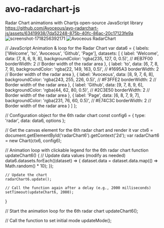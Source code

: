 # avo-radarchart-js
Radar Chart animations with Chartjs open-source JavaScript library
https://github.com/Avoceous/avo-radarchart-js/assets/63419938/7da52248-875b-40fc-86ac-20c17123fe9a
![screenshot-1718256392171](https://github.com/Avoceous/avo-radarchart-js/assets/63419938/08d90a48-8fc1-420d-bb64-122d9939550d)
![Avoceous RadarChart](https://github.com/Avoceous/avo-radarchart-js/assets/63419938/d8d78b78-de2d-4dab-9306-3ada6346c24e)

// JavaScript Animation & loop for the Radar Chart
  var data6 = {
    labels: ['Welcome', 'to', 'Avoceous', 'Github', 'Page'],
    datasets: [
      {
        label: 'Welcome',
        data: [7, 8, 6, 9, 8],
        backgroundColor: 'rgba(235, 127, 0, 0.5)', // #EB7F00
        borderWidth: 2 // Border width of the radar area
      },
      {
        label: 'to',
        data: [6, 7, 8, 7, 9],
        backgroundColor: 'rgba(22, 149, 163, 0.5)', // #1695A3
        borderWidth: 2 // Border width of the radar area
      },
      {
        label: 'Avoceous',
        data: [8, 9, 7, 6, 8],
        backgroundColor: 'rgba(243, 255, 226, 0.5)', // #F3FFE2
        borderWidth: 2 // Border width of the radar area
      },
      {
        label: 'Github',
        data: [9, 7, 8, 9, 6],
        backgroundColor: 'rgba(44, 62, 80, 0.5)', // #2C3E50
        borderWidth: 2 // Border width of the radar area
      },
      {
        label: 'Page',
        data: [6, 8, 7, 9, 7],
        backgroundColor: 'rgba(231, 76, 60, 0.5)', // #E74C3C
        borderWidth: 2 // Border width of the radar area
      }
    ]
  };

  // Configuration object for the 6th radar chart
  const config6 = {
    type: 'radar',
    data: data6,
    options
  };

  // Get the canvas element for the 6th radar chart and render it
  var ctx6 = document.getElementById('radarChart6').getContext('2d');
  var radarChart6 = new Chart(ctx6, config6);

  // Animation loop with clickable legend for the 6th radar chart
  function updateChart6() {
    // Update data values (modify as needed)
    data6.datasets.forEach((dataset) => {
      dataset.data = dataset.data.map(() => Math.random() * 10);
    });

    // Update the chart
    radarChart6.update();

    // Call the function again after a delay (e.g., 2000 milliseconds)
    setTimeout(updateChart6, 2000);
  }

  
  // Start the animation loop for the 6th radar chart
  updateChart6();

  // Call the function to set initial mode
  updateMode();

<!-- Contributed by Avoceous, Ceedit Network, Bitweon, One Bit Space -->
